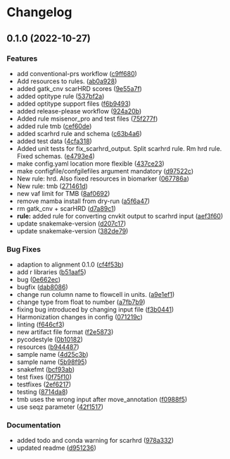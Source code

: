 # Changelog

## 0.1.0 (2022-10-27)


### Features

* add conventional-prs workflow ([c9ff680](https://www.github.com/hydra-genetics/biomarker/commit/c9ff6809a6c5c2c65231cc4cb4939e7d9e2fb589))
* Add resources to rules. ([ab0a928](https://www.github.com/hydra-genetics/biomarker/commit/ab0a928631f34be77a48ac3f19a12297e793695e))
* added gatk_cnv scarHRD scores ([9e55a7f](https://www.github.com/hydra-genetics/biomarker/commit/9e55a7fef20c06a7d67b3387f55eb17dd3eaef40))
* added optitype rule ([537bf2a](https://www.github.com/hydra-genetics/biomarker/commit/537bf2a0a7db877ce31ce207b91173bebb3654d9))
* added optitype support files ([f6b9493](https://www.github.com/hydra-genetics/biomarker/commit/f6b94939ae98503b4e07e195a805e7206b4a744b))
* added release-please workflow ([924a20b](https://www.github.com/hydra-genetics/biomarker/commit/924a20b1841aae103f56bb16446f51ac1ab79fe8))
* Added rule msisenor_pro and test files ([75f277f](https://www.github.com/hydra-genetics/biomarker/commit/75f277f774d4966e7e8d2c7f264d9276171f8096))
* added rule tmb ([cef60de](https://www.github.com/hydra-genetics/biomarker/commit/cef60deb99c7d58e2ab367fc8bde67656f763ac4))
* added scarhrd rule and schema ([c63b4a6](https://www.github.com/hydra-genetics/biomarker/commit/c63b4a6b6ffb746deff4f3f9b82a0409aaabbf62))
* added test data ([4cfa318](https://www.github.com/hydra-genetics/biomarker/commit/4cfa318ff1d93807356f9fa2b25682fdae034e01))
* Added unit tests for fix_scarhrd_output. Split scarhrd rule. Rm hrd rule. Fixed schemas. ([e4793e4](https://www.github.com/hydra-genetics/biomarker/commit/e4793e4ea1d4d1d1388a3093701c74b7034e9c26))
* make config.yaml location more flexible ([437ce23](https://www.github.com/hydra-genetics/biomarker/commit/437ce23e42f2b576c7e6d0dbed71e38471c7cd8f))
* make configfile/confgilefiles argument mandatory ([d97522c](https://www.github.com/hydra-genetics/biomarker/commit/d97522cb22591cf242d70c4f056eb9e391da53b0))
* New rule: hrd. Also fixed resources in biomarker ([067786a](https://www.github.com/hydra-genetics/biomarker/commit/067786adfafaa6382e031304bfbd69acd07956e6))
* New rule: tmb ([271461d](https://www.github.com/hydra-genetics/biomarker/commit/271461dd889449f559f1fc9ec021d0843e41d3a9))
* new vaf limit for TMB ([8af0692](https://www.github.com/hydra-genetics/biomarker/commit/8af06924249b856fa05c5bff98de0b0aa5eb27d9))
* remove mamba install from dry-run ([a5f6a47](https://www.github.com/hydra-genetics/biomarker/commit/a5f6a471670ad4beed858edb3b4dee0cab8af074))
* rm gatk_cnv + scarHRD ([d7a89c1](https://www.github.com/hydra-genetics/biomarker/commit/d7a89c100f564202deb6596c0aa4dd11a3c65710))
* **rule:** added rule for converting cnvkit output to scarhrd input ([aef3f60](https://www.github.com/hydra-genetics/biomarker/commit/aef3f608d336e9d8a8dd573fa3465610b96a0bfa))
* update snakemake-version ([d207c17](https://www.github.com/hydra-genetics/biomarker/commit/d207c17f229bbb17557b573102fe7f6f54bff894))
* update snakemake-version ([382de79](https://www.github.com/hydra-genetics/biomarker/commit/382de7950bb6062c504a6b8b5d9c86fc337e2eec))


### Bug Fixes

* adaption to alignment 0.1.0 ([cf4f53b](https://www.github.com/hydra-genetics/biomarker/commit/cf4f53b54ceeccb58ea7b128d582c2576ecc8a0e))
* add r libraries ([b51aaf5](https://www.github.com/hydra-genetics/biomarker/commit/b51aaf571505e893f64e8ec58152a81bff157569))
* bug ([0e662ec](https://www.github.com/hydra-genetics/biomarker/commit/0e662ec2adb87cee2a45348ec6a58e067d1a85f8))
* bugfix ([dab8086](https://www.github.com/hydra-genetics/biomarker/commit/dab808607e6b7eaf425d2cd98db46cae9b7c9ccd))
* change run column name to flowcell in units. ([a9e1ef1](https://www.github.com/hydra-genetics/biomarker/commit/a9e1ef1c65dcb497138aac3ac0e58b9c872d8f7f))
* change type from float to number ([a7fb7b9](https://www.github.com/hydra-genetics/biomarker/commit/a7fb7b94a1aacdc03e7f7e949d8ad63dfac8be20))
* fixing bug introduced by changing input file ([f3b0441](https://www.github.com/hydra-genetics/biomarker/commit/f3b04418f8fa7053a9f2578acbd25fd2bc1b2af9))
* Harmonization changes in config ([071219c](https://www.github.com/hydra-genetics/biomarker/commit/071219cda6ba4736d6fe3a07d35fc0d09769ac31))
* linting ([f646cf3](https://www.github.com/hydra-genetics/biomarker/commit/f646cf33ba25cd6327bc244212ea7951263680b0))
* new artifact file format ([f2e5873](https://www.github.com/hydra-genetics/biomarker/commit/f2e58737eaf1136ab37d25aa3aa46297501702e7))
* pycodestyle ([0b10182](https://www.github.com/hydra-genetics/biomarker/commit/0b101823e816df6e7a7a40f6113dd151d83bebb4))
* resources ([b944487](https://www.github.com/hydra-genetics/biomarker/commit/b9444870e89809e02aed997289e5b926097a2765))
* sample name ([4d25c3b](https://www.github.com/hydra-genetics/biomarker/commit/4d25c3b44b06ee1b5646ce4e73c1732a19741880))
* sample name ([5b98f95](https://www.github.com/hydra-genetics/biomarker/commit/5b98f957a65c7ad2e698ba4e146e67eafcaf27cc))
* snakefmt ([bcf93ab](https://www.github.com/hydra-genetics/biomarker/commit/bcf93abc99442ad7974bb0e33e0332e3ce42c58d))
* test fixes ([0f75f10](https://www.github.com/hydra-genetics/biomarker/commit/0f75f102d64105ae5af8696073b84983faaf267c))
* testfixes ([2ef6217](https://www.github.com/hydra-genetics/biomarker/commit/2ef62170000f9d7c4ba20f34e94e4d4f7f029985))
* testing ([8714da8](https://www.github.com/hydra-genetics/biomarker/commit/8714da8e3ac44efecfd34ed55137ee1732f11568))
* tmb uses the wrong input after move_annotation ([f0988f5](https://www.github.com/hydra-genetics/biomarker/commit/f0988f527b977251f9af55f0034287397a79fea5))
* use seqz parameter ([42f1517](https://www.github.com/hydra-genetics/biomarker/commit/42f1517e6bfac5fedab06e91d1a64d8c10577268))


### Documentation

* added todo and conda warning for scarhrd ([978a332](https://www.github.com/hydra-genetics/biomarker/commit/978a3320fd17b23ac56a225e037cc9f994805994))
* updated readme ([d951236](https://www.github.com/hydra-genetics/biomarker/commit/d951236b42cf6e2054ab2e041661370ec1b240bb))
